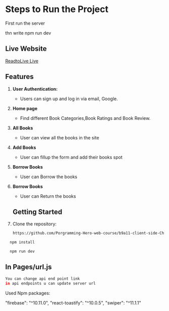 # Steps to Run the Project

First run the server

thn write npm run dev

## Live Website

[ReadtoLive Live](https://assignment-11-c1edb.web.app)

## Features

1. **User Authentication:**

   - Users can sign up and log in via email, Google.

2. **Home page**

   - Find different Book Categories,Book Ratings and Book Review.

3. **All Books**

   - User can view all the books in the site

4. **Add Books**

   - User can fillup the form and add their books spot

5. **Borrow Books**

   - User can Borrow the books

6. **Borrow Books**

   - User can Return the books

   ## Getting Started

7. Clone the repository:

   ```bash
   https://github.com/Porgramming-Hero-web-course/b9a11-client-side-Chandrasree49
   ```

```bash
  npm install
```

```bash
  npm run dev
```

## In Pages/url.js

```bash
You can change api end point link
in api endpoints u can update server url
```

Used Npm packages:

"firebase": "^10.11.0",
"react-toastify": "^10.0.5",
"swiper": "^11.1.1"
